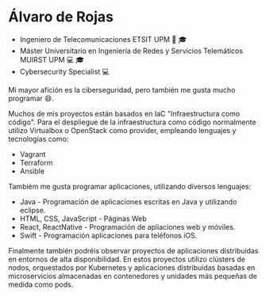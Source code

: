 # Álvaro de Rojas
* Ingeniero de Telecomunicaciones ETSIT UPM :satellite: :mortar_board:
* Máster Universitario en Ingeniería de Redes y Servicios Telemáticos MUIRST UPM :computer: :mortar_board:
* Cybersecurity Specialist :computer:

Mi mayor afición es la ciberseguridad, pero también me gusta mucho programar 😄.

Muchos de mis proyectos están basados en IaC "Infraestructura como código". Para el despliegue de la infraestructura como código normalmente utilizo Virtualbox o OpenStack como provider, empleando lenguajes y tecnologías como:
* Vagrant
* Terraform
* Ansible

Tambiém me gusta programar aplicaciones, utilizando diversos lenguajes:
* Java - Programación de aplicaciones escritas en Java y utilizando eclipse.
* HTML, CSS, JavaScript -  Páginas Web
* React, ReactNative - Programación de apliaciones web y móviles.
* Swift - Programación aplicaciones para teléfonos iOS.

Finalmente también podréis observar proyectos de aplicaciones distribuídas en entornos de alta disponibilidad.
En estos proyectos utilizo clústers de nodos, orquestados por Kubernetes y aplicaciones distribuidas basadas en microservicios almacenadas en contenedores y unidades más pequeñas de medida como pods.
